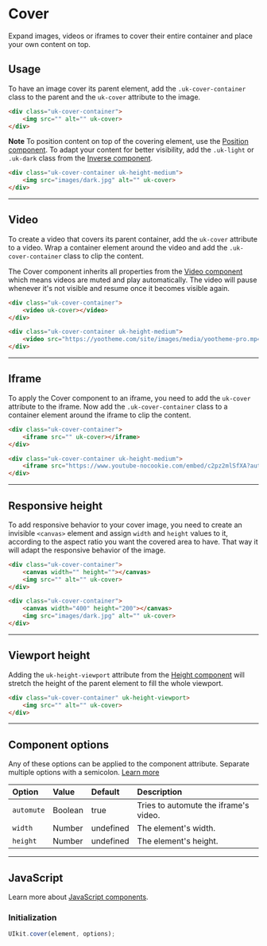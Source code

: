 # Cover

<p class="uk-text-lead">Expand images, videos or iframes to cover their entire container and place your own content on top.</p>

## Usage

To have an image cover its parent element, add the `.uk-cover-container` class to the parent and the `uk-cover` attribute to the image.

```html
<div class="uk-cover-container">
    <img src="" alt="" uk-cover>
</div>
```

**Note** To position content on top of the covering element, use the [Position component](position.md). To adapt your content for better visibility, add the `.uk-light` or `.uk-dark` class from the [Inverse component](inverse.md).

```html
<div class="uk-cover-container uk-height-medium">
    <img src="images/dark.jpg" alt="" uk-cover>
</div>
```

***

## Video

To create a video that covers its parent container, add the `uk-cover` attribute to a video. Wrap a container element around the video and add the `.uk-cover-container` class to clip the content.

The Cover component inherits all properties from the [Video component](video.md) which means videos are muted and play automatically. The video will pause whenever it's not visible and resume once it becomes visible again.

```html
<div class="uk-cover-container">
    <video uk-cover></video>
</div>
```

```html
<div class="uk-cover-container uk-height-medium">
    <video src="https://yootheme.com/site/images/media/yootheme-pro.mp4" autoplay loop muted playsinline uk-cover></video>
</div>
```

***

## Iframe

To apply the Cover component to an iframe, you need to add the `uk-cover` attribute to the iframe. Now add the `.uk-cover-container` class to a container element around the iframe to clip the content.

```html
<div class="uk-cover-container">
    <iframe src="" uk-cover></iframe>
</div>
```

```html
<div class="uk-cover-container uk-height-medium">
    <iframe src="https://www.youtube-nocookie.com/embed/c2pz2mlSfXA?autoplay=1&amp;controls=0&amp;showinfo=0&amp;rel=0&amp;loop=1&amp;modestbranding=1&amp;wmode=transparent" width="1920" height="1080" frameborder="0" allowfullscreen uk-cover></iframe>
</div>
```

***

## Responsive height

To add responsive behavior to your cover image, you need to create an invisible `<canvas>` element and assign `width` and `height` values to it, according to the aspect ratio you want the covered area to have. That way it will adapt the responsive behavior of the image.

```html
<div class="uk-cover-container">
    <canvas width="" height=""></canvas>
    <img src="" alt="" uk-cover>
</div>
```

```html
<div class="uk-cover-container">
    <canvas width="400" height="200"></canvas>
    <img src="images/dark.jpg" alt="" uk-cover>
</div>
```

***

## Viewport height

Adding the `uk-height-viewport` attribute from the [Height component](height.md#viewport-height) will stretch the height of the parent element to fill the whole viewport.

```html
<div class="uk-cover-container" uk-height-viewport>
    <img src="" alt="" uk-cover>
</div>
```

***

## Component options

Any of these options can be applied to the component attribute. Separate multiple options with a semicolon. [Learn more](javascript.md#component-configuration)

| Option     | Value   | Default   | Description                           |
|:-----------|:--------|:----------|:--------------------------------------|
| `automute` | Boolean | true      | Tries to automute the iframe's video. |
| `width`    | Number  | undefined | The element's width.                  |
| `height`   | Number  | undefined | The element's height.                 |

***

## JavaScript

Learn more about [JavaScript components](javascript.md#programmatic-use).

### Initialization

```js
UIkit.cover(element, options);
```
